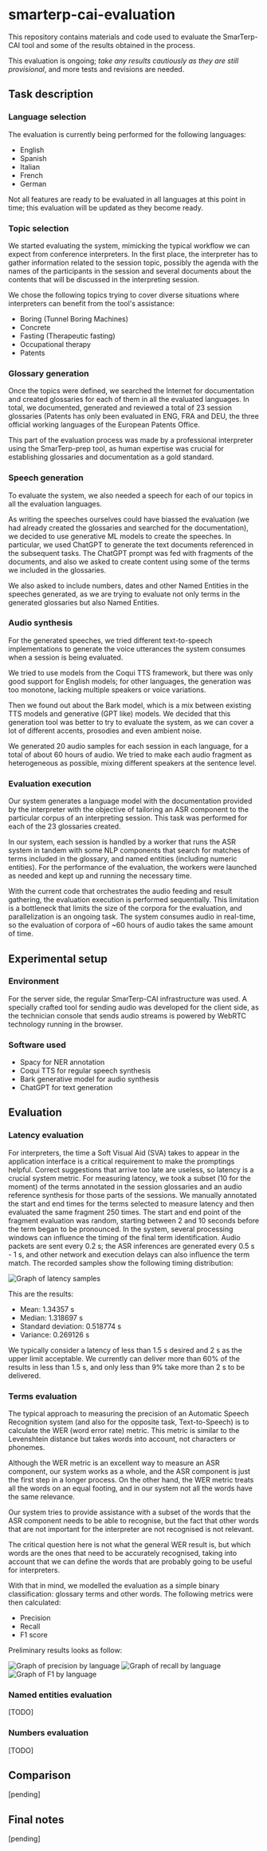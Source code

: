 # smarterp-cai-evaluation

This repository contains materials and code used to evaluate the SmarTerp-CAI tool and some of the results obtained in the process.

This evaluation is ongoing; *take any results cautiously as they are still provisional*, and more tests and revisions are needed. 


## Task description
### Language selection

The evaluation is currently being performed for the following languages:
- English
- Spanish
- Italian
- French
- German

Not all features are ready to be evaluated in all languages at this point in time; this evaluation will be updated as they become ready.

### Topic selection
We started evaluating the system, mimicking the typical workflow we can expect from conference interpreters. In the first place, the interpreter has to gather information related to the session topic, possibly the agenda with the names of the participants in the session and several documents about the contents that will be discussed in the interpreting session.

We chose the following topics trying to cover diverse situations where interpreters can benefit from the tool's assistance:
- Boring (Tunnel Boring Machines)
- Concrete
- Fasting (Therapeutic fasting)
- Occupational therapy
- Patents

### Glossary generation
Once the topics were defined, we searched the Internet for documentation and created glossaries for each of them in all the evaluated languages. In total, we documented, generated and reviewed a total of 23 session glossaries (Patents has only been evaluated in ENG, FRA and DEU, the three official working languages of the European Patents Office. 

This part of the evaluation process was made by a professional interpreter using the SmarTerp-prep tool, as human expertise was crucial for establishing glossaries and documentation as a gold standard.

### Speech generation
To evaluate the system, we also needed a speech for each of our topics in all the evaluation languages. 

As writing the speeches ourselves could have biassed the evaluation (we had already created the glossaries and searched for the documentation), we decided to use generative ML models to create the speeches. In particular, we used ChatGPT to generate the text documents referenced in the subsequent tasks. The ChatGPT prompt was fed with fragments of the documents, and also we asked to create content using some of the terms we included in the glossaries. 

We also asked to include numbers, dates and other Named Entities in the speeches generated, as we are trying to evaluate not only terms in the generated glossaries but also Named Entities.

### Audio synthesis
For the generated speeches, we tried different text-to-speech implementations to generate the voice utterances the system consumes when a session is being evaluated.

We tried to use models from the Coqui TTS framework, but there was only good support for English models; for other languages, the generation was too monotone, lacking multiple speakers or voice variations.

Then we found out about the Bark model, which is a mix between existing TTS models and generative (GPT like) models. We decided that this generation tool was better to try to evaluate the system, as we can cover a lot of different accents, prosodies and even ambient noise. 

We generated 20 audio samples for each session in each language, for a total of about 60 hours of audio. We tried to make each audio fragment as heterogeneous as possible, mixing different speakers at the sentence level.

### Evaluation execution
Our system generates a language model with the documentation provided by the interpreter with the objective of tailoring an ASR component to the particular corpus of an interpreting session. This task was performed for each of the 23 glossaries created.

In our system, each session is handled by a worker that runs the ASR system in tandem with some NLP components that search for matches of terms included in the glossary, and named entities (including numeric entities). For the performance of the evaluation, the workers were launched as needed and kept up and running the necessary time.

With the current code that orchestrates the audio feeding and result gathering, the evaluation execution is performed sequentially. This limitation is a bottleneck that limits the size of the corpora for the evaluation, and parallelization is an ongoing task. The system consumes audio in real-time, so the evaluation of corpora of ~60 hours of audio takes the same amount of time.

## Experimental setup
### Environment
For the server side, the regular SmarTerp-CAI infrastructure was used. A specially crafted tool for sending audio was developed for the client side, as the technician console that sends audio streams is powered by WebRTC technology running in the browser.

### Software used
- Spacy for NER annotation
- Coqui TTS for regular speech synthesis
- Bark generative model for audio synthesis
- ChatGPT for text generation

## Evaluation

### Latency evaluation
For interpreters, the time a Soft Visual Aid (SVA) takes to appear in the application interface is a critical requirement to make the promptings helpful. Correct suggestions that arrive too late are useless, so latency is a crucial system metric.
For measuring latency, we took a subset (10 for the moment) of the terms annotated in the session glossaries and an audio reference synthesis for those parts of the sessions. 
We manually annotated the start and end times for the terms selected to measure latency and then evaluated the same fragment 250 times. The start and end point of the fragment evaluation was random, starting between 2 and 10 seconds before the term began to be pronounced. 
In the system, several processing windows can influence the timing of the final term identification. Audio packets are sent every 0.2 s; the ASR inferences are generated every 0.5 s - 1 s, and other network and execution delays can also influence the term match.
The recorded samples show the following timing distribution:

![Graph of latency samples](https://github.com/stmDAO/smarterp-cai-evaluation/blob/main/misc/readme/latency_eval_2500.png)

This are the results:
- Mean: 1.34357 s
- Median: 1.318697 s
- Standard deviation: 0.518774 s
- Variance: 0.269126 s

We typically consider a latency of less than 1.5 s desired and 2 s as the upper limit acceptable. We currently can deliver more than 60% of the results in less than 1.5 s, and only less than 9% take more than 2 s to be delivered.

### Terms evaluation
The typical approach to measuring the precision of an Automatic Speech Recognition system (and also for the opposite task, Text-to-Speech) is to calculate the WER (word error rate) metric. This metric is similar to the Levenshtein distance but takes words into account, not characters or phonemes.

Although the WER metric is an excellent way to measure an ASR component, our system works as a whole, and the ASR component is just the first step in a longer process. On the other hand, the WER metric treats all the words on an equal footing, and in our system not all the words have the same relevance. 

Our system tries to provide assistance with a subset of the words that the ASR component needs to be able to recognise, but the fact that other words that are not important for the interpreter are not recognised is not relevant. 

The critical question here is not what the general WER result is, but which words are the ones that need to be accurately recognised, taking into account that we can define the words that are probably going to be useful for interpreters. 

With that in mind, we modelled the evaluation as a simple binary classification: glossary terms and other words. The following metrics were then calculated: 
- Precision
- Recall
- F1 score

Preliminary results looks as follow:

![Graph of precision by language](https://github.com/stmDAO/smarterp-cai-evaluation/blob/main/misc/readme/precision_eval_langs.png)
![Graph of recall by language](https://github.com/stmDAO/smarterp-cai-evaluation/blob/main/misc/readme/recall_eval_langs.png)
![Graph of F1 by language](https://github.com/stmDAO/smarterp-cai-evaluation/blob/main/misc/readme/f1_eval_langs.png)

### Named entities evaluation
[TODO]

### Numbers evaluation
[TODO]

## Comparison
[pending]

## Final notes
[pending]

